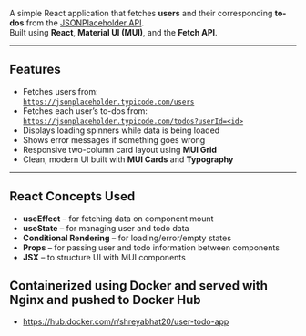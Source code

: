 A simple React application that fetches **users** and their corresponding **to-dos** from the [JSONPlaceholder API](https://jsonplaceholder.typicode.com).  
Built using **React**, **Material UI (MUI)**, and the **Fetch API**.

---

## Features

- Fetches users from:  
  [`https://jsonplaceholder.typicode.com/users`](https://jsonplaceholder.typicode.com/users)
- Fetches each user’s to-dos from:  
  [`https://jsonplaceholder.typicode.com/todos?userId=<id>`](https://jsonplaceholder.typicode.com/todos?userId=1)
- Displays loading spinners while data is being loaded  
- Shows error messages if something goes wrong  
- Responsive two-column card layout using **MUI Grid**  
- Clean, modern UI built with **MUI Cards** and **Typography**

---

## React Concepts Used

- **useEffect** – for fetching data on component mount  
- **useState** – for managing user and todo data  
- **Conditional Rendering** – for loading/error/empty states  
- **Props** – for passing user and todo information between components  
- **JSX** – to structure UI with MUI components


## Containerized using **Docker** and served with Nginx and pushed to Docker Hub
- https://hub.docker.com/r/shreyabhat20/user-todo-app
